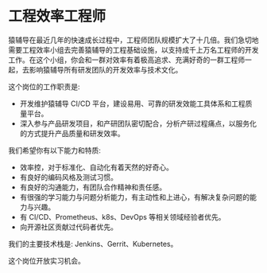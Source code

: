 # 工程效率工程师

猿辅导在最近几年的快速成长过程中，工程师团队规模扩大了十几倍。我们急切地需要工程效率小组去完善猿辅导的工程基础设施，以支持成千上万名工程师的开发工作。在这个小组，你会和一群对效率有着极高追求、充满好奇的一群工程师一起，去影响猿辅导所有研发团队的开发效率与技术文化。

这个岗位的工作职责是:

* 开发维护猿辅导 CI/CD 平台，建设易用、可靠的研发效能工具体系和工程质量平台。
* 深入参与产品研发项目，和产研团队密切配合，分析产研过程痛点，以服务化的方式提升产品质量和研发效率。

我们希望你有以下能力和特质:
* 效率控，对于标准化、自动化有着天然的好奇心。
* 有良好的编码风格及测试习惯。
* 有良好的沟通能力，有团队合作精神和责任感。
* 有很强的学习能力与问题分析能力，有主动性和上进心，有解决复杂问题的能力与兴趣。
* 有 CI/CD、Prometheus、k8s、DevOps 等相关领域经验者优先。
* 向开源社区贡献过代码者优先。

我们的主要技术栈是: Jenkins、Gerrit、Kubernetes。

这个岗位开放实习机会。
